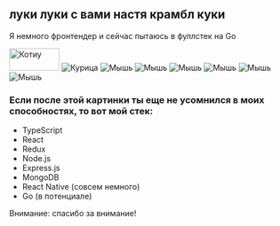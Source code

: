 ## луки луки с вами настя крамбл куки

Я немного фронтендер и сейчас пытаюсь в фуллстек на Go

<div style={
  display: grid;
  grid-template-columns: repeat(3, 80px);
  grid-template-rows: repeat(3, 1fr);
  width: 100%;
  grid-template-areas:
    "img0 img1 img2"
    "img3 . img4"
    "img5 img6 img7";
}>
  <img src="https://i.pinimg.com/736x/e2/67/7d/e2677d29af3debed17ef017ab2eb25ba.jpg" alt="Котиу" width="90" height="40" style={ grid-area: img0; width: fit-content; }>
  <img src="https://i.pinimg.com/1200x/1f/2a/ef/1f2aef68c861e5b1f1b75099194852f2.jpg" alt="Курица" style={ grid-area: img1; width: fit-content; }>
  <img src="https://i.pinimg.com/736x/b5/45/9e/b5459ea29424e4cf783ebae57d2d7ae2.jpg" alt="Мышь" style={ grid-area: img2; width: fit-content; }>
  <img src="https://i.pinimg.com/736x/b5/45/9e/b5459ea29424e4cf783ebae57d2d7ae2.jpg" alt="Мышь" style={ grid-area: img3; width: fit-content; }>
  <img src="https://i.pinimg.com/736x/b5/45/9e/b5459ea29424e4cf783ebae57d2d7ae2.jpg" alt="Мышь" style={ grid-area: img4; width: fit-content; }>
  <img src="https://i.pinimg.com/736x/b5/45/9e/b5459ea29424e4cf783ebae57d2d7ae2.jpg" alt="Мышь" style={ grid-area: img5; width: fit-content; }>
  <img src="https://i.pinimg.com/736x/b5/45/9e/b5459ea29424e4cf783ebae57d2d7ae2.jpg" alt="Мышь" style={ grid-area: img6; width: fit-content; }>
  <img src="https://i.pinimg.com/736x/b5/45/9e/b5459ea29424e4cf783ebae57d2d7ae2.jpg" alt="Мышь" style={ grid-area: img7; width: fit-content; }>
</div>

### Если после этой картинки ты еще не усомнился в моих способностях, то вот мой стек:
- TypeScript
- React
- Redux
- Node.js
- Express.js
- MongoDB
- React Native (совсем немного)
- Go (в потенциале)

Внимание: спасибо за внимание!
